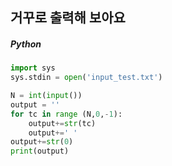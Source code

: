 ## 거꾸로 출력해 보아요

##### Python

```python
import sys
sys.stdin = open('input_test.txt')

N = int(input())
output = ''
for tc in range (N,0,-1):
    output+=str(tc)
    output+=' '
output+=str(0)
print(output)
```
